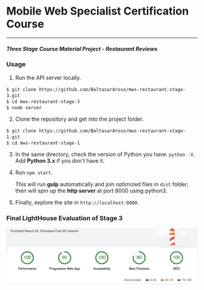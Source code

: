 # Mobile Web Specialist Certification Course
---
#### _Three Stage Course Material Project - Restaurant Reviews_

### Usage

1. Run the API server locally.
```
$ git clone https://github.com/BaltasarAroso/mws-restaurant-stage-3.git
$ cd mws-restaurant-stage-3
$ node server
```

2. Clone the repository and get into the project folder.
```
$ git clone https://github.com/BaltasarAroso/mws-restaurant-stage-1.git
$ cd mws-restaurant-stage-1
```

3. In the same directory, check the version of Python you have: `python -V`. Add **Python 3.x** if you don't have it.

4. Run `npm start`.

	This will run **gulp** automatically and join optimized files in `dist` folder, then will spin up the **http server** at port 8000 using python3.

5. Finally, explore the site in `http://localhost:8000`.

### Final LightHouse Evaluation of Stage 3
![alt text](https://github.com/BaltasarAroso/mws-restaurant-stage-1/blob/master/Lighthouse-Evaluation-stage3-v2.png)
